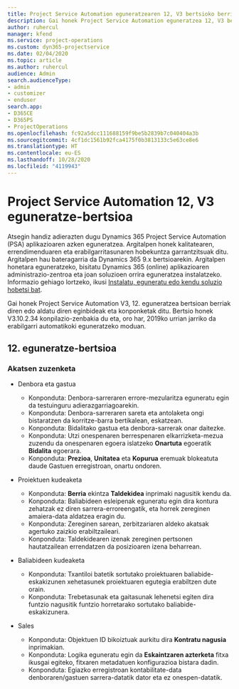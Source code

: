 ```yaml
---
title: Project Service Automation eguneratzearen 12, V3 bertsioko berrikuntzak edo aldaketak
description: Gai honek Project Service Automation eguneratzea 12, V3 bertsioko berritasunei buruzko informazioa ematen du.
author: ruhercul
manager: kfend
ms.service: project-operations
ms.custom: dyn365-projectservice
ms.date: 02/04/2020
ms.topic: article
ms.author: ruhercul
audience: Admin
search.audienceType:
- admin
- customizer
- enduser
search.app:
- D365CE
- D365PS
- ProjectOperations
ms.openlocfilehash: fc92a5dcc111688159f9be5b2839b7c040404a3b
ms.sourcegitcommit: 4cf1dc1561b92fca4175f0b3813133c5e63ce8e6
ms.translationtype: HT
ms.contentlocale: eu-ES
ms.lasthandoff: 10/28/2020
ms.locfileid: "4119943"
---
```

# <a name="project-service-automation-update-release-12-v3"></a>Project Service Automation 12, V3 eguneratze-bertsioa
Atsegin handiz adierazten dugu Dynamics 365 Project Service Automation (PSA) aplikazioaren azken eguneratzea. Argitalpen honek kalitatearen, errendimenduaren eta erabilgarritasunaren hobekuntza garrantzitsuak ditu. Argitalpen hau bateragarria da Dynamics 365 9.x bertsioarekin. Argitalpen honetara eguneratzeko, bisitatu Dynamics 365 (online) aplikazioaren administrazio-zentroa eta joan soluzioen orrira eguneratzea instalatzeko. Informazio gehiago lortzeko, ikusi [Instalatu, eguneratu edo kendu soluzio hobetsi bat](https://docs.microsoft.com/power-platform/admin/install-remove-preferred-solution).

Gai honek Project Service Automation V3, 12. eguneratzea bertsioan berriak diren edo aldatu diren eginbideak eta konponketak ditu. Bertsio honek V3.10.2.34 konpilazio-zenbakia du eta, oro har, 2019ko urrian jarriko da erabilgarri automatikoki eguneratzeko moduan.

## <a name="update-release-12"></a>12. eguneratze-bertsioa

### <a name="bug-fixes"></a>Akatsen zuzenketa

- Denbora eta gastua

    - Konponduta: Denbora-sarreraren errore-mezularitza eguneratu egin da testuinguru adierazgarriagoarekin.
    - Konponduta: Denbora-sarreraren sareta eta antolaketa ongi bistaratzen da korritze-barra bertikalean, eskatzean.
    - Konponduta: Bidalitako gastua eta denbora-sarrerak onar daitezke.
    - Konponduta: Utzi onespenaren berrespenaren elkarrizketa-mezua zuzendu da onespenaren egoera islatzeko **Onartuta** egoeratik **Bidalita** egoerara.
    - Konponduta: **Prezioa**, **Unitatea** eta **Kopurua** eremuak blokeatuta daude Gastuen erregistroan, onartu ondoren.

- Proiektuen kudeaketa

    - Konponduta: **Berria** ekintza **Taldekidea** inprimaki nagusitik kendu da.
    - Konponduta: Baliabideen esleipenak eguneratu egin dira kontura zehatzak ez diren sarrera-erroreengatik, eta horrek zereginen amaiera-data aldatzea eragin du.
    - Konponduta: Zereginen sarean, zerbitzariaren aldeko akatsak agertuko zaizkio erabiltzaileari.
    - Konponduta: Taldekidearen izenak zereginen pertsonen hautatzailean errendatzen da posizioaren izena beharrean.

- Baliabideen kudeaketa

    - Konponduta: Txantiloi batetik sortutako proiektuaren baliabide-eskakizunen xehetasunek proiektuaren egutegia erabiltzen dute orain.
    - Konponduta: Trebetasunak eta gaitasunak lehenetsi egiten dira funtzio nagusitik funtzio horretarako sortutako baliabide-eskakizunera.

- Sales

    - Konponduta: Objektuen ID bikoiztuak aurkitu dira **Kontratu nagusia** inprimakian.
    - Konponduta: Logika eguneratu egin da **Eskaintzaren azterketa** fitxa ikusgai egiteko, fitxaren metadatuen konfigurazioa bistara dadin.
    - Konponduta: Egiazko erregistroan kontabilitate-data denboraren/gastuen sarrera-datatik dator eta ez onespen-datatik.
